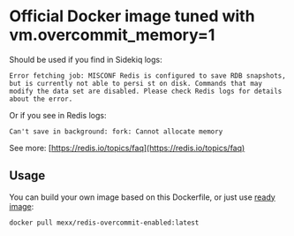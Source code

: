# Official Docker image tuned with vm.overcommit_memory=1

Should be used if you find in Sidekiq logs:

`Error fetching job: MISCONF Redis is configured to save RDB snapshots, but is currently not able to persi st on disk. Commands that may modify the data set are disabled. Please check Redis logs for details about the error.`

Or if you see in Redis logs:

`Can't save in background: fork: Cannot allocate memory`


See more: [https://redis.io/topics/faq](https://redis.io/topics/faq)

## Usage

You can build your own image based on this Dockerfile, or just use [ready image](https://hub.docker.com/r/mexx/redis-overcommit-enabled/):

```
docker pull mexx/redis-overcommit-enabled:latest
```

